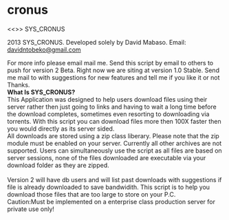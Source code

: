 cronus
======
<<<THE BELOW PROJECT HAS BEEN DISCONTINUED>>>
SYS_CRONUS

2013 SYS_CRONUS. Developed solely by David Mabaso.
Email: davidntobeko@gmail.com

For more info please email mail me. Send this script by email to others to push for version 2 Beta.
Right now we are siting at version 1.0 Stable.
Send me mail to with suggestions for new features and tell me if you like it or not Thanks.
<br />
<strong>What Is SYS_CRONUS?</strong>
<br />
This Application was designed to help users download files using their server rather then just going to links 
and having to wait a long time before the download completes, sometimes even resorting to downloading via torrents.
With this script you can download files more then 100X faster then you would directly as its server sided.
<br />
All downloads are stored using a zip class liberary. Please note that the zip module must be enabled on your server.
Currently all other archives are not supported. Users can simultaneously use the script as all files are based on server 
sessions, none of the files downloaded are executable via your download folder as they are zipped.
<br /><br />
Version 2 will have db users and will list past downloads with suggestions if file is already downloaded to save 
bandwidith. This script is to help you download those files that are too large to store on your P.C.
<br />
Caution:Must be implemented on a enterprise class production server for private use only!
